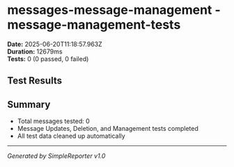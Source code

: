 # messages-message-management - message-management-tests

**Date:** 2025-06-20T11:18:57.963Z  
**Duration:** 12679ms  
**Tests:** 0 (0 passed, 0 failed)

## Test Results



## Summary

- Total messages tested: 0
- Message Updates, Deletion, and Management tests completed
- All test data cleaned up automatically

---
*Generated by SimpleReporter v1.0*
